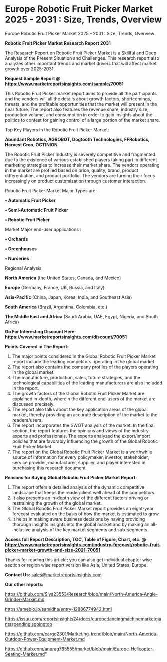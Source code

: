 # Europe Robotic Fruit Picker Market 2025 - 2031 : Size, Trends, Overview
 Europe Robotic Fruit Picker Market 2025 - 2031 : Size, Trends, Overview

<strong>Robotic Fruit Picker Market Research Report 2031</strong>

The Research Report on Robotic Fruit Picker Market is a Skillful and Deep Analysis of the Present Situation and Challenges. This research report also analyzes other important trends and market drivers that will affect market growth over 2025-2031.

<strong>Request Sample Report @ <a href=https://www.marketreportsinsights.com/sample/70051>https://www.marketreportsinsights.com/sample/70051</a></strong>

This Robotic Fruit Picker market report aims to provide all the participants and the vendors will all the details about growth factors, shortcomings, threats, and the profitable opportunities that the market will present in the near future. The report also features the revenue share, industry size, production volume, and consumption in order to gain insights about the politics to contest for gaining control of a large portion of the market share.

Top Key Players in the Robotic Fruit Picker Market:

<strong>Abundant Robotics, AGROBOT, Dogtooth Technologies, FFRobotics, Harvest Croo, OCTINION</strong>

The Robotic Fruit Picker Industry is severely competitive and fragmented due to the existence of various established players taking part in different marketing strategies to increase their market share. The vendors operating in the market are profiled based on price, quality, brand, product differentiation, and product portfolio. The vendors are turning their focus increasingly on product customization through customer interaction.

Robotic Fruit Picker Market Major Types are:

<strong>• Automatic Fruit Picker

• Semi-Automatic Fruit Picker

• Robotic Fruit Picker</strong>

Market Major end-user applications :

<strong>• Orchards

• Greenhouses

• Nurseries</strong>

Regional Analysis

</u><strong><b>North America</b></strong> (the United States, Canada, and Mexico)

<strong><b>Europe </b></strong>(Germany, France, UK, Russia, and Italy)

<strong><b>Asia-Pacific</b></strong> (China, Japan, Korea, India, and Southeast Asia)

<strong><b>South America</b></strong> (Brazil, Argentina, Colombia, etc.)

<strong><b>The Middle East and Africa</b></strong> (Saudi Arabia, UAE, Egypt, Nigeria, and South Africa)

<strong>Go For Interesting Discount Here: <a href=https://www.marketreportsinsights.com/discount/70051>https://www.marketreportsinsights.com/discount/70051</a></strong>

<strong>Points Covered in The Report:</strong>
<ol>
  <li>The major points considered in the Global Robotic Fruit Picker Market report include the leading competitors operating in the global market.</li>
  <li>The report also contains the company profiles of the players operating in the global market.</li>
  <li>The manufacture, production, sales, future strategies, and the technological capabilities of the leading manufacturers are also included in the report.</li>
  <li>The growth factors of the Global Robotic Fruit Picker Market are explained in-depth, wherein the different end-users of the market are discussed precisely.</li>
  <li>The report also talks about the key application areas of the global market, thereby providing an accurate description of the market to the readers/users.</li>
  <li>The report incorporates the SWOT analysis of the market. In the final section, the report features the opinions and views of the industry experts and professionals. The experts analyzed the export/import policies that are favorably influencing the growth of the Global Robotic Fruit Picker Market.</li>
  <li>The report on the Global Robotic Fruit Picker Market is a worthwhile source of information for every policymaker, investor, stakeholder, service provider, manufacturer, supplier, and player interested in purchasing this research document.</li>
</ol>
<strong>Reasons for Buying Global Robotic Fruit Picker Market Report:</strong>

<ol>
  <li>The report offers a detailed analysis of the dynamic competitive landscape that keeps the reader/client well ahead of the competitors.</li>
  <li>It also presents an in-depth view of the different factors driving or restraining the growth of the global market.</li>
  <li>The Global Robotic Fruit Picker Market report provides an eight-year forecast evaluated on the basis of how the market is estimated to grow.</li>
  <li>It helps in making aware business decisions by having providing thorough insights insights into the global market and by making an all-inclusive analysis of the key market segments and sub-segments.</li>
</ol>
<strong>Access full Report Description, TOC, Table of Figure, Chart, etc. @ <a href=https://www.marketreportsinsights.com/industry-forecast/robotic-fruit-picker-market-growth-and-size-2021-70051>https://www.marketreportsinsights.com/industry-forecast/robotic-fruit-picker-market-growth-and-size-2021-70051</a></strong>


Thanks for reading this article; you can also get individual chapter wise section or region wise report version like Asia, United States, Europe.

<strong>Contact Us:</strong>
sales@marketreportsinsights.com

<strong>Our other reports:</strong>

<a href=https://github.com/Siya23553/Research/blob/main/North-America-Angle-Grinder-Market.md>https://github.com/Siya23553/Research/blob/main/North-America-Angle-Grinder-Market.md</a>

<a href=https://ameblo.jp/samidha/entry-12886774942.html>https://ameblo.jp/samidha/entry-12886774942.html</a>

<a href=https://issuu.com/reportsinsights24/docs/europedancingmachinemarketgiantsspendingisgoingtob>https://issuu.com/reportsinsights24/docs/europedancingmachinemarketgiantsspendingisgoingtob</a>

<a href=https://github.com/cargo2301/Marketing-trend/blob/main/North-America-Outdoor-Power-Equipment-Market.md>https://github.com/cargo2301/Marketing-trend/blob/main/North-America-Outdoor-Power-Equipment-Market.md</a>

<a href=https://github.com/anurag765555/market/blob/main/Europe-Helicopter-Seating-Market.md>https://github.com/anurag765555/market/blob/main/Europe-Helicopter-Seating-Market.md</a>"
